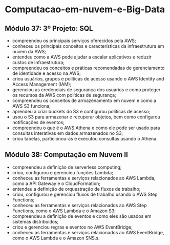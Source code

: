# Computacao-em-nuvem-e-Big-Data


## Módulo 37: 3º Projeto: SQL

- compreendeu os principais serviços oferecidos pela AWS;
- conheceu os principais conceitos e características da infraestrutura em nuvem da AWS;
- entendeu como a AWS pode ajudar a escalar aplicativos e reduzir custos de infraestrutura;
- compreendeu os conceitos e práticas recomendadas de gerenciamento de identidade e acesso na AWS;
- criou usuários, grupos e políticas de acesso usando o AWS Identity and Access Management (IAM);
- gerenciou as credenciais de segurança dos usuários e como proteger os recursos da AWS com políticas de segurança;
- compreendeu os conceitos de armazenamento em nuvem e como a AWS S3 funciona;
- aprendeu a criar buckets do S3 e configurou políticas de acesso;
- usou o S3 para armazenar e recuperar objetos, bem como configurou notificações de eventos;
- compreendeu o que é o AWS Athena e como ele pode ser usado para consultas interativas em dados armazenados no S3;
- criou tabelas, particionou-as e executou consultas usando o Athena.


## Módulo 38: Computação em Nuvem II

- compreendeu a definição de serverless computing;
- criou, configurou e gerenciou funções Lambda;
- conheceu as ferramentas e serviços relacionados ao AWS Lambda, como a API Gateway e o CloudFormation;
- entendeu a definição de orquestração de fluxos de trabalho;
- criou, configurou e gerenciou fluxos de trabalho usando o AWS Step Functions;
- conheceu as ferramentas e serviços relacionados ao AWS Step Functions, como o AWS Lambda e o Amazon S3;
- compreendeu a definição de eventos e como eles são usados em sistemas distribuídos;
- criou e gerenciou regras e eventos no AWS EventBridge;
- conheceu as ferramentas e serviços relacionados ao AWS EventBridge, como o AWS Lambda e o Amazon SNS.s.
